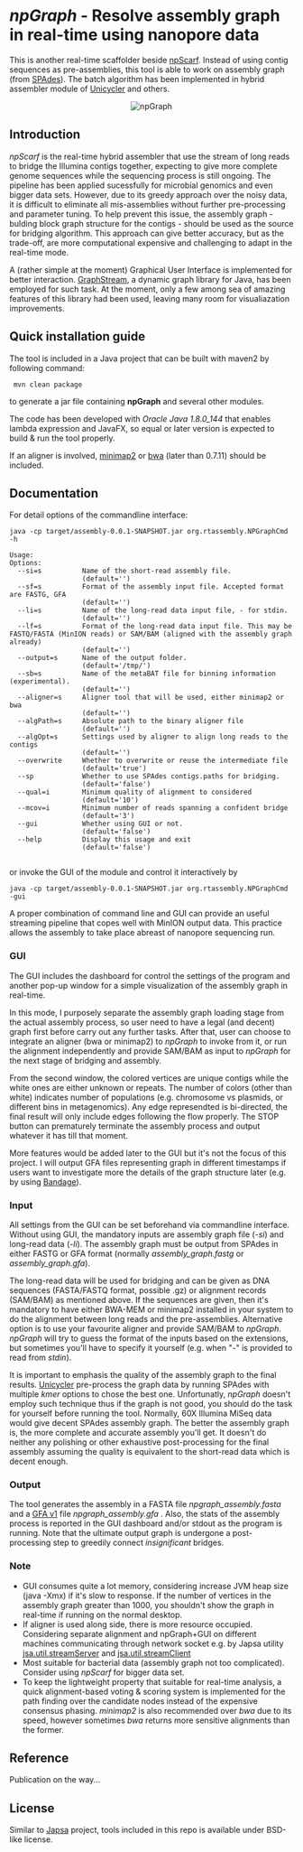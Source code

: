 # *npGraph* - Resolve assembly graph in real-time using nanopore data
This is another real-time scaffolder beside [npScarf](https://github.com/mdcao/npScarf). Instead of using contig sequences as pre-assemblies, this tool is able to work on assembly graph (from [SPAdes](http://cab.spbu.ru/software/spades/)). 
The batch algorithm has been implemented in hybrid assembler module of [Unicycler](https://github.com/rrwick/Unicycler) and others.

<p align="center">
  <img src="http://drive.google.com/uc?export=view&id=1eGn-FfDoLHPMbt4i_awFXF-DYDe36GoR" alt="npGraph"/>
</p>

## Introduction
*npScarf* is the real-time hybrid assembler that use the stream of long reads to bridge the Illumina contigs together, expecting to give more complete genome sequences while the sequencing process is still ongoing. The pipeline has been applied sucessfully for microbial genomics and even bigger data sets. However, due to its greedy approach over the noisy data, it is difficult to eliminate all mis-assemblies without further pre-processing and parameter tuning. To help prevent this issue, the assembly graph - bulding block graph structure for the contigs - should be used as the source for bridging algorithm. 
This approach can give better accuracy, but as the trade-off, are more computational expensive and challenging to adapt in the real-time mode.

A (rather simple at the moment) Graphical User Interface is implemented for better interaction. [GraphStream](http://graphstream-project.org/), a dynamic graph library for Java, has been employed for such task. At the moment, only a few among sea of amazing features of this library had been used, leaving many room for visualiazation improvements.
## Quick installation guide
The tool is included in a Java project that can be built with maven2 by following command:
```
 mvn clean package
```
to generate a jar file containing **npGraph** and several other modules.

The code has been developed with *Oracle Java 1.8.0_144* that enables lambda expression and JavaFX, so equal or later version is expected to build & run the tool properly.

If an aligner is involved, [minimap2](https://github.com/lh3/minimap2) or [bwa](https://github.com/lh3/bwa) (later than 0.7.11) should be included.

## Documentation
For detail options of the commandline interface:
```
java -cp target/assembly-0.0.1-SNAPSHOT.jar org.rtassembly.NPGraphCmd -h

Usage: 
Options:
  --si=s          Name of the short-read assembly file.
                  (default='')
  --sf=s          Format of the assembly input file. Accepted format are FASTG, GFA
                  (default='')
  --li=s          Name of the long-read data input file, - for stdin.
                  (default='')
  --lf=s          Format of the long-read data input file. This may be FASTQ/FASTA (MinION reads) or SAM/BAM (aligned with the assembly graph already)
                  (default='')
  --output=s      Name of the output folder.
                  (default='/tmp/')
  --sb=s          Name of the metaBAT file for binning information (experimental).
                  (default='')
  --aligner=s     Aligner tool that will be used, either minimap2 or bwa
                  (default='')
  --algPath=s     Absolute path to the binary aligner file
                  (default='')
  --algOpt=s      Settings used by aligner to align long reads to the contigs
                  (default='')
  --overwrite     Whether to overwrite or reuse the intermediate file
                  (default='true')
  --sp            Whether to use SPAdes contigs.paths for bridging.
                  (default='false')
  --qual=i        Minimum quality of alignment to considered
                  (default='10')
  --mcov=i        Minimum number of reads spanning a confident bridge
                  (default='3')
  --gui           Whether using GUI or not.
                  (default='false')
  --help          Display this usage and exit
                  (default='false')


```

or invoke the GUI of the module and control it interactively by
```
java -cp target/assembly-0.0.1-SNAPSHOT.jar org.rtassembly.NPGraphCmd -gui
```
A proper combination of command line and GUI can provide an useful streaming pipeline that copes well with MinION output data. This practice allows the assembly to take place abreast of nanopore sequencing run.

### GUI
The GUI includes the dashboard for control the settings of the program and another pop-up window for a simple visualization of the assembly graph in real-time.

In this mode, I purposely separate the assembly graph loading stage from the actual assembly process, so user need to have a legal (and decent) graph first before carry out any further tasks.
After that, user can choose to integrate an aligner (bwa or minimap2) to *npGraph* to invoke from it, or run the alignment independently and provide SAM/BAM as input to *npGraph* for the next stage of bridging and assembly.

From the second window, the colored vertices are unique contigs while the white ones are either unknown or repeats. The number of colors (other than white) indicates number of populations (e.g. chromosome vs plasmids, or different bins in metagenomics). Any edge represendted is bi-directed, the final result will only include edges following the flow properly.
The STOP button can prematurely terminate the assembly process and output whatever it has till that moment.

More features would be added later to the GUI but it's not the focus of this project. I will output GFA files representing graph in different timestamps if users want to investigate more the details of the graph structure later (e.g. by using [Bandage](https://github.com/rrwick/Bandage)).

### Input
All settings from the GUI can be set beforehand via commandline interface.
Without using GUI, the mandatory inputs are assembly graph file (*-si*) and long-read data (*-li*).
The assembly graph must be output from SPAdes in either FASTG or GFA format (normally *assembly_graph.fastg* or *assembly_graph.gfa*).

The long-read data will be used for bridging and can be given as DNA sequences (FASTA/FASTQ format, possible .gz) or alignment records (SAM/BAM) as mentioned above. If the sequences are given, then it's mandatory to have either BWA-MEM or minimap2 installed in your system to do the alignment between long reads and the pre-assemblies. Alternative option is to use your favourite aligner and provide SAM/BAM to *npGraph*. *npGraph* will try to guess the format of the inputs based on the extensions, but sometimes you'll have to specify it yourself (e.g. when "-" is provided to read from *stdin*).

It is important to emphasis the quality of the assembly graph to the final results. [Unicycler](https://github.com/rrwick/Unicycler) pre-process the graph data by running SPAdes with multiple *kmer* options to chose the best one. Unfortunatly, *npGraph* doesn't employ such technique thus if the graph is not good, you should do the task for yourself before running the tool. Normally, 60X Illumina MiSeq data would give decent SPAdes assembly graph. The better the assembly graph is, the more complete and accurate assembly you'll get.
It doesn't do neither any polishing or other exhaustive post-processing for the final assembly assuming the quality is equivalent to the short-read data which is decent enough.

### Output
The tool generates the assembly in a FASTA file *npgraph_assembly.fasta* and a [GFA v1](https://github.com/GFA-spec/GFA-spec/blob/master/GFA1.md) file *npgraph_assembly.gfa* .
Also, the stats of the assembly process is reported in the GUI dashboard and/or stdout as the program is running.
Note that the ultimate output graph is undergone a post-processing step to greedily connect *insignificant* bridges. 

### Note
* GUI consumes quite a lot memory, considering increase JVM heap size (java -Xmx) if it's slow to response. If the number of vertices in the assembly graph greater than 1000, you shouldn't show the graph in real-time if running on the normal desktop.
* If aligner is used along side, there is more resource occupied. Considering separate alignment and npGraph+GUI on different machines communicating through network socket e.g. by Japsa utility [jsa.util.streamServer](https://japsa.readthedocs.io/en/latest/tools/jsa.util.streamServer.html) and [jsa.util.streamClient](https://japsa.readthedocs.io/en/latest/tools/jsa.util.streamClient.html)
* Most suitable for bacterial data (assembly graph not too complicated). Consider using *npScarf* for bigger data set.
* To keep the lightweight property that suitable for real-time analysis, a quick alignment-based voting & scoring system is implemented for the path finding over the candidate nodes instead of the expensive consensus phasing. *minimap2* is also recommended over *bwa* due to its speed, however sometimes *bwa* returns more sensitive alignments than the former.
## Reference
Publication on the way...

## License
Similar to [Japsa](https://github.com/mdcao/japsa) project, tools included in this repo is available under BSD-like license.

